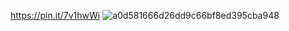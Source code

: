 https://pin.it/7v1hwWi
![a0d581666d26dd9c66bf8ed395cba948](https://user-images.githubusercontent.com/99676255/165952093-65368343-f58f-4abd-b378-5603a1dc1054.gif)
